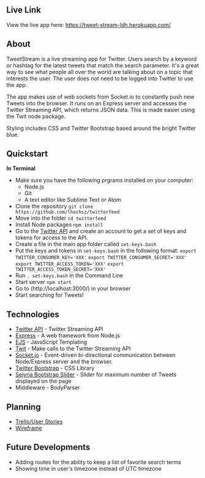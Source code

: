 ## Live Link
View the live app here: https://tweet-stream-ldh.herokuapp.com/

## About
TweetStream is a live streaming app for Twitter.  Users search by a keyword or hashtag for the latest tweets that match the search parameter.  It's a great way to see what people all over the world are talking about on a topic that interests the user. The user does not need to be logged into Twitter to use the app.

The app makes use of web sockets from Socket.io to constantly push new Tweets into the browser.  It runs on an Express server and accesses the Twitter Streaming API, which returns JSON data.  This is made easier using the Twit node package.

Styling includes CSS and Twitter Bootstrap based around the bright Twitter blue.

## Quickstart
**In Terminal**
* Make sure you have the following prgrams installed on your computer:
  * Node.js
  * Git
  * A text editor like Sublime Text or Atom
* Clone the repository
 `git clone https://github.com/lhochsz/twitterfeed`
* Move into the folder
`cd twitterfeed`
* Install Node packages
 `npm install`
* Go to the [Twitter API](https://apps.twitter.com/) and create an account to get a set of keys and tokens for access to the API.
* Create a file in the main app folder called `set-keys.bash`
* Put the keys and tokens in `set-keys.bash` in the following format:
  `export TWITTER_CONSUMER_KEY='XXX'`
  `export TWITTER_CONSUMER_SECRET='XXX'`
  `export TWITTER_ACCESS_TOKEN='XXX'`
  `export TWITTER_ACCESS_TOKEN_SECRET='XXX'`
* Run `. set-keys.bash` in the Command Line
* Start server
 `npm start`
* Go to (http://localhost:3000/) in your browser
* Start searching for Tweets!

## Technologies
* [Twitter API](https://apps.twitter.com/) - Twitter Streaming API
* [Express](http://expressjs.com/) - A web framework from Node.js
* [EJS](http://www.embeddedjs.com/) - JavaScript Templating
* [Twit](https://github.com/ttezel/twit) - Make calls to the Twitter Streaming API
* [Socket.io](http://socket.io/) - Event-driven bi-directional communication between Node/Express server and the browser.
* [Twitter Bootstrap](http://getbootstrap.com/) - CSS Library
* [Seiyria Bootstrap Slider](https://github.com/seiyria/bootstrap-slider) - Slider for maximum number of Tweets displayed on the page
* Middleware - BodyParser

## Planning
* [Trello/User Stories](https://trello.com/b/eihaYAa6/twitter-app)
* [Wireframe](https://github.com/lhochsz/twitterfeed/blob/master/public/images/wireframe.JPG)

## Future Developments
* Adding routes for the ability to keep a list of favorite search terms
* Showing time in user's timezone instead of UTC timezone
